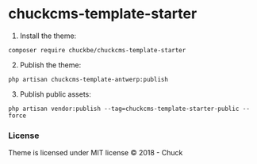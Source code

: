 # chuckcms-template-starter

1. Install the theme:

``` composer require chuckbe/chuckcms-template-starter ```

2. Publish the theme:

``` php artisan chuckcms-template-antwerp:publish ```

3. Publish public assets:

``` php artisan vendor:publish --tag=chuckcms-template-starter-public --force ``` 

### License 

Theme is licensed under MIT license © 2018 - Chuck